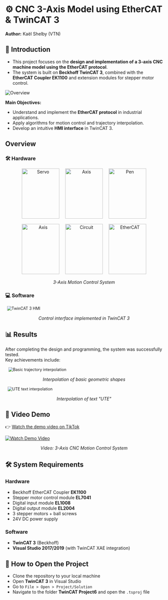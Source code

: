 # ⚙️ CNC 3-Axis Model using EtherCAT & TwinCAT 3
**Author:** Kaël Shelby (VTN)
## 📖 Introduction
- This project focuses on the **design and implementation of a 3-axis CNC machine model using the EtherCAT protocol**.  
- The system is built on **Beckhoff TwinCAT 3**, combined with the **EtherCAT Coupler EK1100** and extension modules for stepper motor control.

![Overview](./Images/Overview.jpg)

**Main Objectives:**
- Understand and implement the **EtherCAT protocol** in industrial applications.
- Apply algorithms for motion control and trajectory interpolation.
- Develop an intuitive **HMI interface** in TwinCAT 3.

## Overview

### 🛠️ Hardware

<p align="center">
  <img src="./Images/1.jpg" alt="Servo" width="120" height="160" style="margin-right:15px;"/>
  <img src="./Images/2.jpg" alt="Axis" width="120" height="160" style="margin-right:15px;"/>
  <img src="./Images/3.jpg" alt="Pen" width="120" height="160"/>
</p>
<p align="center">
  <img src="./Images/4.jpg" alt="Axis" width="120" height="160" style="margin-right:15px;"/>
  <img src="./Images/Circuit.jpg" alt="Circuit" width="120" height="160" style="margin-right:15px;"/>
  <img src="./Images/EtherCAT.png" alt="EtherCAT" width="120" height="160"/>
</p>

<p align="center"><em>3-Axis Motion Control System</em></p>

### 💻 Software

<img src="./Images/UI.png" alt="TwinCAT 3 HMI" style="transform: scale(0.9);"/>

<p align="center"><em>Control interface implemented in TwinCAT 3</em></p>

## 📊 Results

After completing the design and programming, the system was successfully tested.  
Key achievements include:

<img src="./Images/R2.jpg" alt="Basic trajectory interpolation" style="transform: scale(0.9);"/>
<p align="center"><em>Interpolation of basic geometric shapes</em></p>

<img src="./Images/R1.jpg" alt="UTE text interpolation" style="transform: scale(0.9);"/>
<p align="center"><em>Interpolation of text "UTE"</em></p>

## 🎥 Video Demo

👉 [Watch the demo video on TikTok](https://www.tiktok.com/@kshelbyiot/video/7531961342513712391?is_from_webapp=1&sender_device=pc&web_id=7500959777037518344)

[![Watch Demo Video](./Images/Coverr.png)](https://www.tiktok.com/@kshelbyiot/video/7531961342513712391?is_from_webapp=1&sender_device=pc&web_id=7500959777037518344)

<p align="center"><em>Video: 3-Axis CNC Motion Control System</em></p>

## 🛠️ System Requirements

### Hardware
- Beckhoff EtherCAT Coupler **EK1100**
- Stepper motor control module **EL7041**
- Digital input module **EL1008**
- Digital output module **EL2004**
- 3 stepper motors + ball screws
- 24V DC power supply

### Software
- **TwinCAT 3** (Beckhoff)
- **Visual Studio 2017/2019** (with TwinCAT XAE integration)

## 📂 How to Open the Project
- Clone the repository to your local machine
- Open **TwinCAT 3** in Visual Studio  
- Go to `File > Open > Project/Solution`  
- Navigate to the folder **TwinCAT Project6** and open the `.tsproj` file
